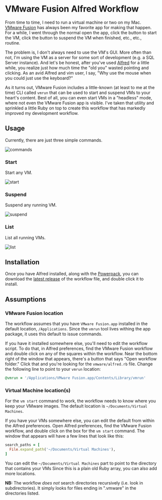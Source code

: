 # VMware Fusion Alfred Workflow

From time to time, I need to run a virtual machine or two on my Mac. [VMware Fusion](http://www.vmware.com/products/fusion/) has always been my favorite app for making that happen. For a while, I went through the normal open the app, click the button to start the VM, click the button to suspend the VM when finished, etc., etc., routine.

The problem is, I don't always need to use the VM's GUI. More often than not, I'm using the VM as a server for some sort of development (e.g. a SQL Server instance). And let's be honest, after you've used [Alfred]() for a little while, you realize just how much time the "old you"  wasted pointing and clicking. As an avid Alfred and vim user, I say, "Why use the mouse when you could just use the keyboard?"

As it turns out, VMware Fusion includes a little-known (at least to me at the time) CLI called `vmrun` that can be used to start and suspend VMs to your heart's content. Best of all, you can even start VMs in a "headless" mode, where not even the VMware Fusion app is visible.  I've taken that utility and sprinkled a little Ruby on top to create this workflow that has markedly improved my development workflow.

## Usage

Currently, there are just three simple commands.

![commands](http://mola.ws/image/2W2a1j1z1B1r/commands.jpg)

### Start

Start any VM.

![start](http://mola.ws/image/0T110s0n2W3M/start.gif)

### Suspend

Suspend any running VM.

![suspend](http://mola.ws/image/3W0g2i2p301b/suspend.gif)

### List

List all running VMs.

![list](http://mola.ws/image/373O2S082f2G/list.gif)


## Installation

Once you have Alfred installed, along with the [Powerpack](http://www.alfredapp.com/powerpack/), you can download the [latest release](https://github.com/molawson/alfred-vmware-fusion/releases/latest) of the workflow file, and double click it to install.

## Assumptions

### VMware Fusion location

The workflow assumes that you have `VMware Fusion.app` installed in the default location, `/Applications`. Since the `vmrun` tool lives withing the app package, it uses this default to issue commands.

If you have it installed somewhere else, you'll need to edit the workflow script. To do that, in Alfred preferences, find the VMware Fusion workflow and double click on any of the squares within the workflow. Near the bottom right of the window that appears, there's a button that says "Open workflow folder."  Click that and you're looking for the `vmware/alfred.rb` file. Change the following line to point to your `vmrun` location:
```ruby
@vmrun = '/Applications/VMware Fusion.app/Contents/Library/vmrun'
```

### Virtual Machine location(s)

For the `vm start` command to work, the workflow needs to know where you keep your VMware images. The default location is `~/Documents/Virtual Machines`.

If you have your VMs somewhere else, you can edit the default from within the Alfred preferences. Open Alfred preferences, find the VMware Fusion workflow, and double click on the box for the `vm start` command. The window that appears will have a few lines that look like this:
```ruby
search_paths = [
  File.expand_path('~/Documents/Virtual Machines'),
]
```
You can edit the `~/Documents/Virtual Machines` part to point to the directory that contains your VMs Since this is a plain old Ruby array, you can also add more locations. 

**NB:** The workflow _does not_ search directories recursively (i.e. look in subdirectories). It simply looks for files ending in ".vmware" in the directories listed.
